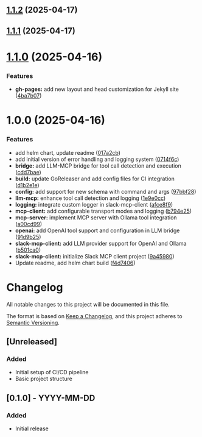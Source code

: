 ## [1.1.2](https://github.com/tuannvm/slack-mcp-client/compare/v1.1.1...v1.1.2) (2025-04-17)

## [1.1.1](https://github.com/tuannvm/slack-mcp-client/compare/v1.1.0...v1.1.1) (2025-04-17)

# [1.1.0](https://github.com/tuannvm/slack-mcp-client/compare/v1.0.0...v1.1.0) (2025-04-16)


### Features

* **gh-pages:** add new layout and head customization for Jekyll site ([4ba7b07](https://github.com/tuannvm/slack-mcp-client/commit/4ba7b076e5d5fb6d5a1d2f920e0ab19a3ad95c7d))

# 1.0.0 (2025-04-16)


### Features

* add helm chart, update readme ([017a2cb](https://github.com/tuannvm/slack-mcp-client/commit/017a2cb9f0c49eea0c9c927a5bcabb50714dc4bf))
* add initial version of error handling and logging system ([0714f6c](https://github.com/tuannvm/slack-mcp-client/commit/0714f6cb552ce0c8862f361364679f9ce33c12b1))
* **bridge:** add LLM-MCP bridge for tool call detection and execution ([cdd7bae](https://github.com/tuannvm/slack-mcp-client/commit/cdd7bae45d10b5c2d252f9ae4c5730ada616c96c))
* **build:** update GoReleaser and add config files for CI integration ([d1b2e1e](https://github.com/tuannvm/slack-mcp-client/commit/d1b2e1ee95fa14c8afef404222ed5191c7cf4334))
* **config:** add support for new schema with command and args ([97bbf28](https://github.com/tuannvm/slack-mcp-client/commit/97bbf28f8deea0708257d058a1c990f4af1a4be5))
* **llm-mcp:** enhance tool call detection and logging ([1e9e0cc](https://github.com/tuannvm/slack-mcp-client/commit/1e9e0cc4b7aeb8d0a360a230388a6225f2157685))
* **logging:** integrate custom logger in slack-mcp-client ([afce8f9](https://github.com/tuannvm/slack-mcp-client/commit/afce8f9bf965b6a92aa793f4bcb4e979a62ed45f))
* **mcp-client:** add configurable transport modes and logging ([b794e25](https://github.com/tuannvm/slack-mcp-client/commit/b794e253c99797f0dc145d84bd4bb288365bf539))
* **mcp-server:** implement MCP server with Ollama tool integration ([a00cd99](https://github.com/tuannvm/slack-mcp-client/commit/a00cd99b8e9b9afce24ae18113a0ca4b9d007501))
* **openai:** add OpenAI tool support and configuration in LLM bridge ([91d9b25](https://github.com/tuannvm/slack-mcp-client/commit/91d9b25970276a7dc30d0e36c6f06555a874c45d))
* **slack-mcp-client:** add LLM provider support for OpenAI and Ollama ([b501ca0](https://github.com/tuannvm/slack-mcp-client/commit/b501ca0ed282272542ecff8185fbc74ce7f7e3ea))
* **slack-mcp-client:** initialize Slack MCP client project ([9a45980](https://github.com/tuannvm/slack-mcp-client/commit/9a4598012c378c0dd702a2f9c2689eaa15e1ffd0))
* Update readme, add helm chart build ([f4d7406](https://github.com/tuannvm/slack-mcp-client/commit/f4d7406b57ad8587ca2591b131840a08f14ed498))

# Changelog

All notable changes to this project will be documented in this file.

The format is based on [Keep a Changelog](https://keepachangelog.com/en/1.0.0/),
and this project adheres to [Semantic Versioning](https://semver.org/spec/v2.0.0.html).

## [Unreleased]

### Added
- Initial setup of CI/CD pipeline
- Basic project structure

## [0.1.0] - YYYY-MM-DD
### Added
- Initial release
